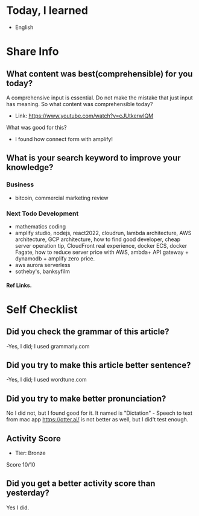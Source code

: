 # Today, I learned 
- English

# Share Info
## What content was best(comprehensible) for you today?
A comprehensive input is essential. 
Do not make the mistake that just input has meaning.
So what content was comprehensible today?
- Link: https://www.youtube.com/watch?v=cJUtkerwIQM

What was good for this?
- I found how connect form with amplify!
 

## What is your search keyword to improve your knowledge?
### Business
- bitcoin, commercial marketing review 

### Next Todo Development
- mathematics coding
- amplify studio, nodejs, react2022, cloudrun, lambda architecture, AWS architecture, GCP architecture, how to find good developer, cheap server operation tip, CloudFront real experience, docker ECS, docker Fagate, how to reduce server price with AWS, ambda+ API gateway + dynamodb + amplify zero price.
- aws aurora serverless
- sotheby's, banksyfilm

#### Ref Links.

# Self Checklist
## Did you check the grammar of this article?
-Yes, I did; I used grammarly.com 

## Did you try to make this article better sentence?
-Yes, I did; I used wordtune.com

## Did you try to make better pronunciation?
No I did not, but I found good for it. It named is "Dictation" - Speech to text from mac app
https://otter.ai/ is not better as well, but I did't test enough.

## Activity Score
- Tier: Bronze

Score 10/10

## Did you get a better activity score than yesterday?
Yes I did.



